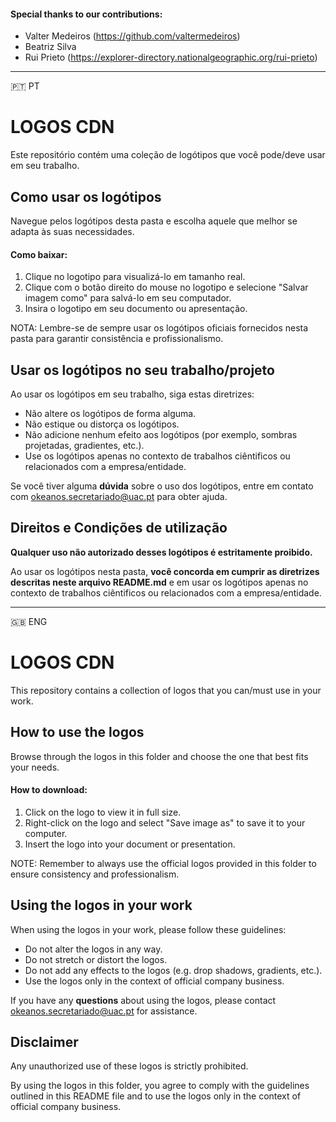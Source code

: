 #### Special thanks to our contributions:
- Valter Medeiros (https://github.com/valtermedeiros)
- Beatriz Silva
- Rui Prieto (https://explorer-directory.nationalgeographic.org/rui-prieto)

___



🇵🇹 PT

# LOGOS CDN
Este repositório contém uma coleção de logótipos que você pode/deve usar em seu trabalho.

## Como usar os logótipos
Navegue pelos logótipos desta pasta e escolha aquele que melhor se adapta às suas necessidades.

#### Como baixar:
   1. Clique no logotipo para visualizá-lo em tamanho real.
   2. Clique com o botão direito do mouse no logotipo e selecione "Salvar imagem como" para salvá-lo em seu computador.
   3. Insira o logotipo em seu documento ou apresentação.

NOTA: Lembre-se de sempre usar os logótipos oficiais fornecidos nesta pasta para garantir consistência e profissionalismo.

## Usar os logótipos no seu trabalho/projeto
Ao usar os logótipos em seu trabalho, siga estas diretrizes:

- Não altere os logótipos de forma alguma.
- Não estique ou distorça os logótipos.
- Não adicione nenhum efeito aos logótipos (por exemplo, sombras projetadas, gradientes, etc.).
- Use os logótipos apenas no contexto de trabalhos ciêntificos ou relacionados com a empresa/entidade.

Se você tiver alguma **dúvida** sobre o uso dos logótipos, entre em contato com okeanos.secretariado@uac.pt para obter ajuda.

## Direitos e Condições de utilização

**Qualquer uso não autorizado desses logótipos é estritamente proibido.**

Ao usar os logótipos nesta pasta, **você concorda em cumprir as diretrizes descritas neste arquivo README.md** e em usar os logótipos apenas no contexto de trabalhos ciêntificos ou relacionados com a empresa/entidade.

---

🇬🇧 ENG
# LOGOS CDN
This repository contains a collection of logos that you can/must use in your work.

## How to use the logos
Browse through the logos in this folder and choose the one that best fits your needs.

#### How to download:
  1. Click on the logo to view it in full size.
  2. Right-click on the logo and select "Save image as" to save it to your computer.
  3. Insert the logo into your document or presentation.

NOTE: Remember to always use the official logos provided in this folder to ensure consistency and professionalism.

## Using the logos in your work
When using the logos in your work, please follow these guidelines:

- Do not alter the logos in any way.
- Do not stretch or distort the logos.
- Do not add any effects to the logos (e.g. drop shadows, gradients, etc.).
- Use the logos only in the context of official company business.

If you have any **questions** about using the logos, please contact okeanos.secretariado@uac.pt for assistance.

## Disclaimer
Any unauthorized use of these logos is strictly prohibited.

By using the logos in this folder, you agree to comply with the guidelines outlined in this README file and to use the logos only in the context of official company business.

